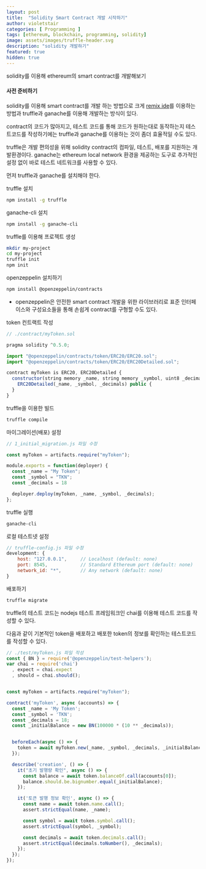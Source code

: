 ```yaml
---
layout: post
title:  "Solidity Smart Contract 개발 시작하기"
author: violetstair
categories: [ Programming ]
tags: [ethereum, blockchain, programming, solidity]
image: assets/images/truffle-header.svg
description: "solidity 개발하기"
featured: true
hidden: true
---
```


solidity를 이용해 ethereum의 smart contract를 개발해보기

#### 사전 준비하기

solidity를 이용해 smart contract를 개발 하는 방법으로 크게
[remix ide](https://remix.ethereum.org/)를 이용하는 방법과
truffle과 ganache를 이용해 개발하는 방식이 있다.

contract의 코드가 많아지고, 테스트 코드를 통해 코드가 원하는대로 동작하는지 테스트코드를 작성하기에는
truffle과 ganache를 이용하는 것이 좀더 효율적일 수도 있다.

truffle은 개발 편의성을 위해 solidity contract의 컴파일, 테스트, 배포를 지원하는 개발환경이다.
ganache는 ethereum local network 환경을 제공하는 도구로 추가적인 설정 없이 바로 테스트 네트워크를 사용할 수 있다.

먼저 truffle과 ganache를 설치해야 한다.

truffle 설치

```bash
npm install -g truffle
```

ganache-cli 설치

```bash
npm install -g ganache-cli
```

truffle를 이용해 프로젝트 생성

```bash
mkdir my-project
cd my-project
truffle init
npm init
```

openzeppelin 설치하기

```bash
npm install @openzeppelin/contracts
```

* openzeppelin은 안전한 smart contract 개발을 위한 라이브러리로 표준 인터페이스와 구성요소들을 통해 손쉽게 contract를 구형할 수도 있다.

token 컨트랙트 작성

```javascript
// ./contract/myToken.sol

pragma solidity ^0.5.0;

import "@openzeppelin/contracts/token/ERC20/ERC20.sol";
import "@openzeppelin/contracts/token/ERC20/ERC20Detailed.sol";

contract myToken is ERC20, ERC20Detailed {
  constructor(string memory _name, string memory _symbol, uint8 _decimals)
    ERC20Detailed(_name, _symbol, _decimals) public {
  }
}
```

truffle을 이용한 빌드

```bash
truffle compile
```

마이그레이션(배포) 설정

```javascript
// 1_initial_migration.js 파일 수정

const myToken = artifacts.require("myToken");

module.exports = function(deployer) {
  const _name = "My Token";
  const _symbol = "TKN";
  const _decimals = 18

  deployer.deploy(myToken, _name, _symbol, _decimals);
};
```

truffle 실행

```bash
ganache-cli
```

로컬 테스트넷 설정

```javascript
// truffle-config.js 파일 수정
development: {
    host: "127.0.0.1",     // Localhost (default: none)
    port: 8545,            // Standard Ethereum port (default: none)
    network_id: "*",       // Any network (default: none)
}
```

배포하기

```bash
truffle migrate
```

truffle의 테스트 코드는 nodejs 테스트 프레임워크인 chai를 이용해 테스트 코드를 작성할 수 있다.

다음과 같이 기본적인 token을 배포하고 배포한 token의 정보를 확인하는 테스트코드를 작성할 수 있다.

```javascript
// ./test/myToken.js 파일 작성
const { BN } = require('@openzeppelin/test-helpers');
var chai = require('chai')
  , expect = chai.expect
  , should = chai.should();


const myToken = artifacts.require("myToken");

contract('myToken', async (accounts) => {
  const _name = 'My Token';
  const _symbol = 'TKN';
  const _decimals = 18;
  const _initialBalance = new BN(100000 * (10 ** _decimals));


  beforeEach(async () => {
    token = await myToken.new(_name, _symbol, _decimals, _initialBalance);
  });

  describe('creation', () => {
    it("초기 발행량 확인", async () => {
      const balance = await token.balanceOf.call(accounts[0]);
      balance.should.be.bignumber.equal(_initialBalance);
    });

    it('토큰 발행 정보 확인', async () => {
      const name = await token.name.call();
      assert.strictEqual(name, _name);

      const symbol = await token.symbol.call();
      assert.strictEqual(symbol, _symbol);

      const decimals = await token.decimals.call();
      assert.strictEqual(decimals.toNumber(), _decimals);
    });
  });
});
```

